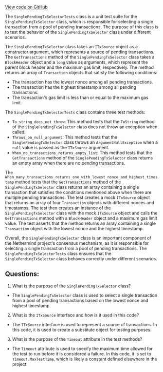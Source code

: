 [View code on GitHub](https://github.com/nethermindeth/nethermind/Nethermind.Blockchain.Test/Consensus/SinglePendingTxSelectorTests.cs)

The `SinglePendingTxSelectorTests` class is a unit test suite for the `SinglePendingTxSelector` class, which is responsible for selecting a single transaction from a pool of pending transactions. The purpose of this class is to test the behavior of the `SinglePendingTxSelector` class under different scenarios.

The `SinglePendingTxSelector` class takes an `ITxSource` object as a constructor argument, which represents a source of pending transactions. The `GetTransactions` method of the `SinglePendingTxSelector` class takes a `BlockHeader` object and a `long` value as arguments, which represent the parent block header and the maximum gas limit, respectively. The method returns an array of `Transaction` objects that satisfy the following conditions:

- The transaction has the lowest nonce among all pending transactions.
- The transaction has the highest timestamp among all pending transactions.
- The transaction's gas limit is less than or equal to the maximum gas limit.

The `SinglePendingTxSelectorTests` class contains three test methods:

- `To_string_does_not_throw`: This method tests that the `ToString` method of the `SinglePendingTxSelector` class does not throw an exception when called.
- `Throws_on_null_argument`: This method tests that the `SinglePendingTxSelector` class throws an `ArgumentNullException` when a `null` value is passed as the `ITxSource` argument.
- `When_no_transactions_returns_empty_list`: This method tests that the `GetTransactions` method of the `SinglePendingTxSelector` class returns an empty array when there are no pending transactions.

The `When_many_transactions_returns_one_with_lowest_nonce_and_highest_timestamp` method tests that the `GetTransactions` method of the `SinglePendingTxSelector` class returns an array containing a single transaction that satisfies the conditions mentioned above when there are multiple pending transactions. The test creates a mock `ITxSource` object that returns an array of four `Transaction` objects with different nonces and timestamps. The test then creates an instance of the `SinglePendingTxSelector` class with the mock `ITxSource` object and calls the `GetTransactions` method with a `BlockHeader` object and a maximum gas limit value. The test asserts that the method returns an array containing a single `Transaction` object with the lowest nonce and the highest timestamp.

Overall, the `SinglePendingTxSelector` class is an important component of the Nethermind project's consensus mechanism, as it is responsible for selecting a single transaction from a pool of pending transactions. The `SinglePendingTxSelectorTests` class ensures that the `SinglePendingTxSelector` class behaves correctly under different scenarios.
## Questions: 
 1. What is the purpose of the `SinglePendingTxSelector` class?
- The `SinglePendingTxSelector` class is used to select a single transaction from a pool of pending transactions based on the lowest nonce and highest timestamp.

2. What is the `ITxSource` interface and how is it used in this code?
- The `ITxSource` interface is used to represent a source of transactions. In this code, it is used to create a substitute object for testing purposes.

3. What is the purpose of the `Timeout` attribute in the test methods?
- The `Timeout` attribute is used to specify the maximum time allowed for the test to run before it is considered a failure. In this code, it is set to `Timeout.MaxTestTime`, which is likely a constant defined elsewhere in the project.
